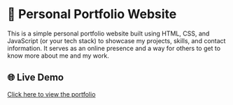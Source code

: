 # 💼 Personal Portfolio Website

This is a simple personal portfolio website built using HTML, CSS, and JavaScript (or your tech stack) to showcase my projects, skills, and contact information.
It serves as an online presence and a way for others to get to know more about me and my work.

## 🌐 Live Demo

[Click here to view the portfolio](https://amalkphilip.github.io/Portfolio/)

